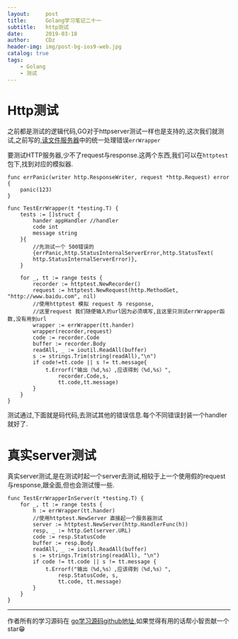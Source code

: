 ```yaml
---
layout:     post
title:      Golang学习笔记二十一
subtitle:   http测试
date:       2019-03-18
author:     CDz
header-img: img/post-bg-ios9-web.jpg
catalog: true
tags:
    - Golang
    - 测试
---
```


# Http测试

之前都是测试的逻辑代码,GO对于httpserver测试一样也是支持的,这次我们就测试,之前写的,[读文件服务器](https://cdz1129.github.io/2019/02/16/golang%E5%AD%A6%E4%B9%A0%E7%AC%94%E8%AE%B0%E5%8D%81%E5%85%AB/#%E6%94%B9%E8%BF%9B%E5%90%8C%E4%B8%80%E9%94%99%E8%AF%AF%E5%A4%84%E7%90%86)中的统一处理错误`errWrapper`

要测试HTTP服务器,少不了request与response.这两个东西,我们可以在`httptest`包下,找到对应的模拟器.

```
func errPanic(writer http.ResponseWriter, request *http.Request) error {
    panic(123)
}

func TestErrWrapper(t *testing.T) {
    tests := []struct {
        hander appHandler //handler
        code int
        message string
    }{
        //先测试一个 500错误的
        {errPanic,http.StatusInternalServerError,http.StatusText(
        http.StatusInternalServerError)},
    }

    for _, tt := range tests {
        recorder := httptest.NewRecorder()
        request := httptest.NewRequest(http.MethodGet, "http://www.baidu.com", nil)
        //使用httptest 模拟 request 与 response,
        //这里request 我们随便输入的url因为必须填写,且这里只测试errWrapper函数,没有用到url
        wrapper := errWrapper(tt.hander)
        wrapper(recorder,request)
        code := recorder.Code
        buffer := recorder.Body
        readAll, _ := ioutil.ReadAll(buffer)
        s := strings.Trim(string(readAll),"\n")
        if code!=tt.code || s != tt.message{
            t.Errorf("输出（%d,%s）,应该得到（%d,%s）",
                recorder.Code,s,
                tt.code,tt.message)
        }
    }
}
```

测试通过,下面就是码代码,去测试其他的错误信息.每个不同错误封装一个handler就好了.

# 真实server测试

真实server测试,是在测试时起一个server去测试,相较于上一个使用假的request与response,跟全面,但也会测试慢一些.
```
func TestErrWrapperInServer(t *testing.T) {
    for _, tt := range tests {
        h := errWrapper(tt.hander)
        //使用httptest.NewServer 直接起一个服务器测试
        server := httptest.NewServer(http.HandlerFunc(h))
        resp, _ := http.Get(server.URL)
        code := resp.StatusCode
        buffer := resp.Body
        readAll, _ := ioutil.ReadAll(buffer)
        s := strings.Trim(string(readAll), "\n")
        if code != tt.code || s != tt.message {
            t.Errorf("输出（%d,%s）,应该得到（%d,%s）",
                resp.StatusCode, s,
                tt.code, tt.message)
        }
    }
}
```




------
作者所有的学习源码在 [go学习源码github地址](https://github.com/CDz1129/golang-learn),如果觉得有用的话帮小智贡献一个star😁
